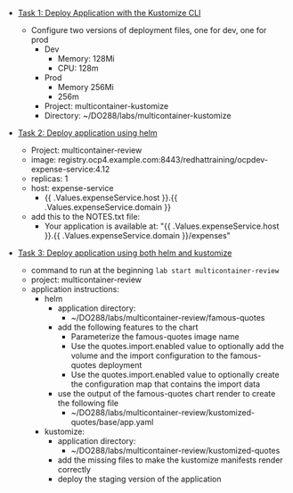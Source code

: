 - [Task 1: Deploy Application with the Kustomize CLI](https://role.rhu.redhat.com/rol-rhu/app/courses/do288-4.14/pages/ch06s06)
    - Configure two versions of deployment files, one for dev, one for prod
      - Dev
        - Memory: 128Mi
        - CPU: 128m
      - Prod
        - Memory 256Mi
        - 256m
      - Project: multicontainer-kustomize
      - Directory: ~/DO288/labs/multicontainer-kustomize

- [Task 2: Deploy application using helm](https://role.rhu.redhat.com/rol-rhu/app/courses/do288-4.14/pages/ch06s07) 
    - Project: multicontainer-review
    - image: registry.ocp4.example.com:8443/redhattraining/ocpdev-expense-service:4.12
    - replicas: 1
    - host: expense-service
      - {{ .Values.expenseService.host }}.{{ .Values.expenseService.domain }}
    - add this to the NOTES.txt file:
      - Your application is available at: "{{ .Values.expenseService.host }}.{{ .Values.expenseService.domain }}/expenses"

- [Task 3: Deploy application using both helm and kustomize](https://role.rhu.redhat.com/rol-rhu/app/courses/do288-4.14/pages/ch06s07)
  - command to run at the beginning `lab start multicontainer-review`
  - project: multicontainer-review
  - application instructions:
    - helm
      - application directory:
        - ~/DO288/labs/multicontainer-review/famous-quotes
      - add the following features to the chart
        - Parameterize the famous-quotes image name
        - Use the quotes.import.enabled value to optionally add the volume and the import configuration to the famous-quotes deployment
        - Use the quotes.import.enabled value to optionally create the configuration map that contains the import data
      - use the output of the famous-quotes chart render to create the following file
        - ~/DO288/labs/multicontainer-review/kustomized-quotes/base/app.yaml
    - kustomize:
      - application directory:
        - ~/DO288/labs/multicontainer-review/kustomized-quotes
      - add the missing files to make the kustomize manifests render correctly
      - deploy the staging version of the application